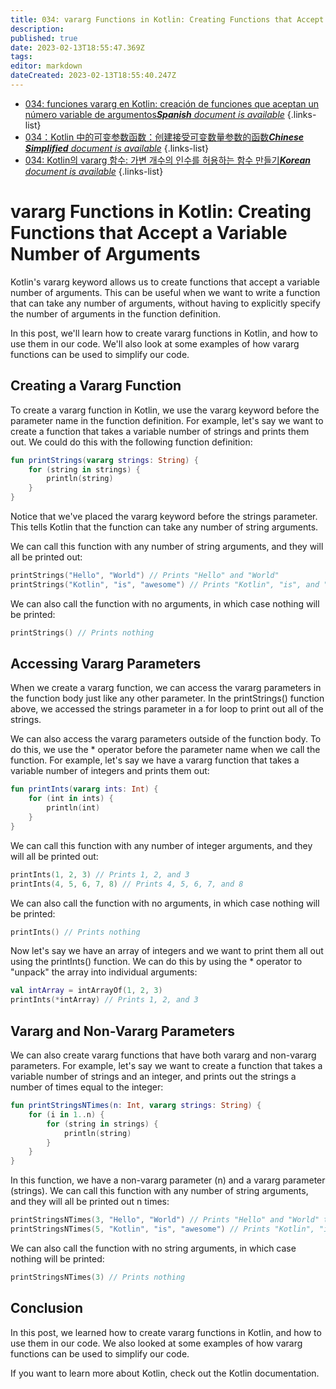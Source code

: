 ```yaml
---
title: 034: vararg Functions in Kotlin: Creating Functions that Accept a Variable Number of Arguments
description: 
published: true
date: 2023-02-13T18:55:47.369Z
tags: 
editor: markdown
dateCreated: 2023-02-13T18:55:40.247Z
---
```


- [034: funciones vararg en Kotlin: creación de funciones que aceptan un número variable de argumentos***Spanish** document is available*](/es/Knowledge-base/Kotlin/Learning/034-vararg-functions-in-kotlin-creating-functions-that-accept-a-variable-number-of-arguments)
{.links-list}
- [034：Kotlin 中的可变参数函数：创建接受可变数量参数的函数***Chinese Simplified** document is available*](/zh/Knowledge-base/Kotlin/Learning/034-vararg-functions-in-kotlin-creating-functions-that-accept-a-variable-number-of-arguments)
{.links-list}
- [034: Kotlin의 vararg 함수: 가변 개수의 인수를 허용하는 함수 만들기***Korean** document is available*](/ko/Knowledge-base/Kotlin/Learning/034-vararg-functions-in-kotlin-creating-functions-that-accept-a-variable-number-of-arguments)
{.links-list}


# vararg Functions in Kotlin: Creating Functions that Accept a Variable Number of Arguments

Kotlin's vararg keyword allows us to create functions that accept a variable number of arguments. This can be useful when we want to write a function that can take any number of arguments, without having to explicitly specify the number of arguments in the function definition.

In this post, we'll learn how to create vararg functions in Kotlin, and how to use them in our code. We'll also look at some examples of how vararg functions can be used to simplify our code.

## Creating a Vararg Function

To create a vararg function in Kotlin, we use the vararg keyword before the parameter name in the function definition. For example, let's say we want to create a function that takes a variable number of strings and prints them out. We could do this with the following function definition:

```kotlin
fun printStrings(vararg strings: String) {
    for (string in strings) {
        println(string)
    }
}
```

Notice that we've placed the vararg keyword before the strings parameter. This tells Kotlin that the function can take any number of string arguments.

We can call this function with any number of string arguments, and they will all be printed out:

```kotlin
printStrings("Hello", "World") // Prints "Hello" and "World"
printStrings("Kotlin", "is", "awesome") // Prints "Kotlin", "is", and "awesome"
```

We can also call the function with no arguments, in which case nothing will be printed:

```kotlin
printStrings() // Prints nothing
```

## Accessing Vararg Parameters

When we create a vararg function, we can access the vararg parameters in the function body just like any other parameter. In the printStrings() function above, we accessed the strings parameter in a for loop to print out all of the strings.

We can also access the vararg parameters outside of the function body. To do this, we use the * operator before the parameter name when we call the function. For example, let's say we have a vararg function that takes a variable number of integers and prints them out:

```kotlin
fun printInts(vararg ints: Int) {
    for (int in ints) {
        println(int)
    }
}
```

We can call this function with any number of integer arguments, and they will all be printed out:

```kotlin
printInts(1, 2, 3) // Prints 1, 2, and 3
printInts(4, 5, 6, 7, 8) // Prints 4, 5, 6, 7, and 8
```

We can also call the function with no arguments, in which case nothing will be printed:

```kotlin
printInts() // Prints nothing
```

Now let's say we have an array of integers and we want to print them all out using the printInts() function. We can do this by using the * operator to "unpack" the array into individual arguments:

```kotlin
val intArray = intArrayOf(1, 2, 3)
printInts(*intArray) // Prints 1, 2, and 3
```

## Vararg and Non-Vararg Parameters

We can also create vararg functions that have both vararg and non-vararg parameters. For example, let's say we want to create a function that takes a variable number of strings and an integer, and prints out the strings a number of times equal to the integer:

```kotlin
fun printStringsNTimes(n: Int, vararg strings: String) {
    for (i in 1..n) {
        for (string in strings) {
            println(string)
        }
    }
}
```

In this function, we have a non-vararg parameter (n) and a vararg parameter (strings). We can call this function with any number of string arguments, and they will all be printed out n times:

```kotlin
printStringsNTimes(3, "Hello", "World") // Prints "Hello" and "World" three times
printStringsNTimes(5, "Kotlin", "is", "awesome") // Prints "Kotlin", "is", and "awesome" five times
```

We can also call the function with no string arguments, in which case nothing will be printed:

```kotlin
printStringsNTimes(3) // Prints nothing
```

## Conclusion

In this post, we learned how to create vararg functions in Kotlin, and how to use them in our code. We also looked at some examples of how vararg functions can be used to simplify our code.

If you want to learn more about Kotlin, check out the Kotlin documentation.